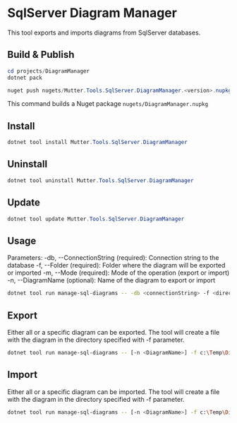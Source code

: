 # SqlServer Diagram Manager
This tool exports and imports diagrams from SqlServer databases.

## Build & Publish
```powershell
cd projects/DiagramManager
dotnet pack

nuget push nugets/Mutter.Tools.SqlServer.DiagramManager.<version>.nupkg
```

This command builds a Nuget package `nugets/DiagramManager.nupkg`

## Install
```powershell
dotnet tool install Mutter.Tools.SqlServer.DiagramManager
```

## Uninstall
```powershell
dotnet tool uninstall Mutter.Tools.SqlServer.DiagramManager
```

## Update
```powershell
dotnet tool update Mutter.Tools.SqlServer.DiagramManager
```

## Usage
Parameters:
-db, --ConnectionString (required): Connection string to the database
-f, --Folder (required): Folder where the diagram will be exported or imported
-m, --Mode (required): Mode of the operation (export or import)
-n, --DiagramName (optional): Name of the diagram to export or import

```sh
dotnet tool run manage-sql-diagrams -- -db <connectionString> -f <directory> -m export|import [-n <DiagramName>]
```

## Export
Either all or a specific diagram can be exported. The tool will create a file with the diagram in the directory specified with -f parameter.

```sh
dotnet tool run manage-sql-diagrams -- [-n <DiagramName>] -f c:\Temp\Diagram -m export -db "Server=(localdb)\mssqllocaldb;Database=MyDb;Integrated Security=true;TrustServerCertificate=true;MultipleActiveResultSets=True"
```

## Import
Either all or a specific diagram can be imported. The tool will create a file with the diagram in the directory specified with -f parameter.

```sh
dotnet tool run manage-sql-diagrams -- [-n <DiagramName>] -f c:\Temp\Diagram -m import -db "Server=(localdb)\mssqllocaldb;Database=MyDb;Integrated Security=true;TrustServerCertificate=true;MultipleActiveResultSets=True"
```

